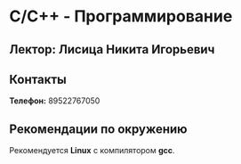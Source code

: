 # C/C++ - Программирование

## Лектор: Лисица Никита Игорьевич

## Контакты
**Телефон:** 89522767050

## Рекомендации по окружению
Рекомендуется **Linux** с компилятором **gcc**.